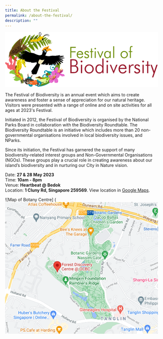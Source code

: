```yaml
---
title: About the Festival
permalink: /about-the-festival/
description: ""
---
```

![Alt text for image on Isomer site](/images/FOBlogo.png)

The Festival of Biodiversity is an annual event which aims to create awareness and foster a sense of appreciation for our natural heritage. Visitors were presented with a range of online and on site activities for all ages at 2023's Festival.

Initiated in 2012, the Festival of Biodiversity is organised by the National Parks Board in collaboration with the Biodiversity Roundtable. The Biodiversity Roundtable is an initiative which includes more than 20 non-governmental organisations involved in local biodiversity issues, and NParks.

Since its initiation, the Festival has garnered the support of many biodiversity-related interest groups and Non-Governmental Organisations (NGOs). These groups play a crucial role in creating awareness about our island’s biodiversity and in nurturing our City in Nature vision.

Date: **27 & 28 May 2023**\
Time: **10am - 8pm**\
Venue: **Heartbeat @ Bedok**\
Location: **1 Cluny Rd, Singapore 259569**. View location in [Google Maps](https://goo.gl/maps/XU3Lzd968B6MY57M6).

![Map of Botany Centre]
(![](/images/2021FOBLocation.png)